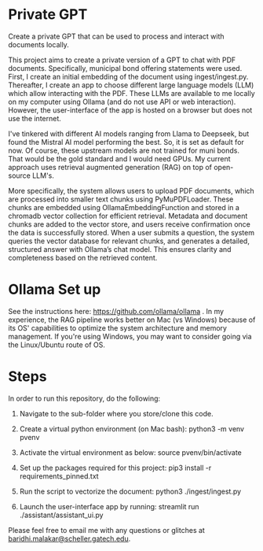 # Private GPT
Create a private GPT that can be used to process and interact with documents locally.


This project aims to create a private version of a GPT to chat with PDF documents.
Specifically, municipal bond offering statements were used. First, I create an initial embedding of the document using ingest/ingest.py.
Thereafter, I create an app to choose different large language models (LLM) which allow interacting with the PDF. 
These LLMs are available to me locally on my computer using Ollama (and do not use API or web interaction). 
However, the user-interface of the app is hosted on a browser but does not use the internet. 

I've tinkered with different AI models ranging from Llama to Deepseek, but found the Mistral AI model performing the best. 
So, it is set as default for now. Of course, these upstream models are not trained for muni bonds. That would be the gold standard and I would need GPUs. 
My current approach uses retrieval augmented generation (RAG) on top of open-source LLM's.

More specifically, the system allows users to upload PDF documents, which are processed into smaller text chunks using PyMuPDFLoader. These chunks are embedded using OllamaEmbeddingFunction and stored in a chromadb vector collection for efficient retrieval. Metadata and document chunks are added to the vector store, and users receive confirmation once the data is successfully stored. When a user submits a question, the system queries the vector database for relevant chunks, and generates a detailed, structured answer with Ollama’s chat model. This ensures clarity and completeness based on the retrieved content.

# Ollama Set up
See the instructions here: https://github.com/ollama/ollama .
In my experience, the RAG pipeline works better on Mac (vs Windows) because of its OS' capabilities to optimize the system architecture and memory management.
If you're using Windows, you may want to consider going via the Linux/Ubuntu route of OS.

# Steps

In order to run this repository, do the following:

1. Navigate to the sub-folder where you store/clone this code.

2. Create a virtual python environment (on Mac bash):
   python3 -m venv pvenv

3. Activate the virtual environment as below:
   source pvenv/bin/activate

4. Set up the packages required for this project:
   pip3 install -r requirements_pinned.txt

5. Run the script to vectorize the document:
   python3 ./ingest/ingest.py
   
6. Launch the user-interface app by running:
   streamlit run ./assistant/assistant_ui.py

Please feel free to email me with any questions or glitches at baridhi.malakar@scheller.gatech.edu.



